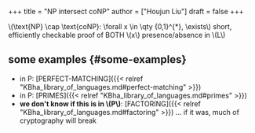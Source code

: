 +++
title = "NP intersect coNP"
author = ["Houjun Liu"]
draft = false
+++

\\(\text{NP} \cap \text{coNP}: \forall x \in \qty {0,1}^{\*}, \exists\\) short, efficiently checkable proof of BOTH \\(x\\) presence/absence in \\(L\\)


## some examples {#some-examples}

-   in P: [PERFECT-MATCHING]({{< relref "KBha_library_of_languages.md#perfect-matching" >}})
-   in P: [PRIMES]({{< relref "KBha_library_of_languages.md#primes" >}})
-   **we don't know if this is in \\(P\\)**: [FACTORING]({{< relref "KBha_library_of_languages.md#factoring" >}})
    ... if it was, much of cryptography will break
